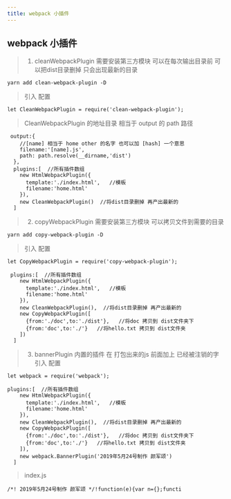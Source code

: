 ```yaml
---
title: webpack 小插件
---
```


## webpack 小插件

>  1.  cleanWebpackPlugin  需要安装第三方模块
>  可以在每次输出目录前 可以把dist目录删掉 只会出现最新的目录

```
yarn add clean-webpack-plugin -D
```

>  引入 配置

```
let CleanWebpackPlugin = require('clean-webpack-plugin');
```

>  CleanWebpackPlugin 的地址目录 相当于 output 的 path 路径

```
 output:{ 
    //[name] 相当于 home other 的名字 也可以加 [hash] 一个意思
    filename:'[name].js',
    path: path.resolve(__dirname,'dist')
  },
  plugins:[  //所有插件数组
    new HtmlWebpackPlugin({
      template:'./index.html',   //模板
      filename:'home.html'
    }),
    new CleanWebpackPlugin()  //将dist目录删掉 再产出最新的
  ]
```

>  2.  copyWebpackPlugin  需要安装第三方模块
>  可以拷贝文件到需要的目录    

```
yarn add copy-webpack-plugin -D
```

>  引入 配置 

```
let CopyWebpackPlugin = require('copy-webpack-plugin');
```

```
 plugins:[  //所有插件数组
    new HtmlWebpackPlugin({
      template:'./index.html',   //模板
      filename:'home.html'
    }),
    new CleanWebpackPlugin(),  //将dist目录删掉 再产出最新的
    new CopyWebpackPlugin([
      {from:'./doc',to:'./dist'},   //将doc 拷贝到 dist文件夹下
      {from:'doc',to:'./'}   //将hello.txt 拷贝到 dist文件夹
    ])
  ]
```

>  3.  bannerPlugin   内置的插件
>  在 打包出来的js 前面加上 已经被注销的字 
>  引入 配置

```
let webpack = require('webpack');
```

```
plugins:[  //所有插件数组
    new HtmlWebpackPlugin({
      template:'./index.html',   //模板
      filename:'home.html'
    }),
    new CleanWebpackPlugin(),  //将dist目录删掉 再产出最新的
    new CopyWebpackPlugin([
      {from:'./doc',to:'./dist'},   //将doc 拷贝到 dist文件夹下
      {from:'doc',to:'./'}   //将hello.txt 拷贝到 dist文件夹
    ]),
    new webpack.BannerPlugin('2019年5月24号制作 颜军颂')
  ]
```

>  index.js

```
/*! 2019年5月24号制作 颜军颂 */!function(e){var n={};functi
```